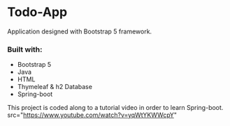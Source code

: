 # Todo-App
Application designed with Bootstrap 5 framework.

### Built with:
- Bootstrap 5
- Java
- HTML
- Thymeleaf & h2 Database
- Spring-boot

This project is coded along to a tutorial video in order to learn Spring-boot.
src="https://www.youtube.com/watch?v=yqWtYKWWcpY"
